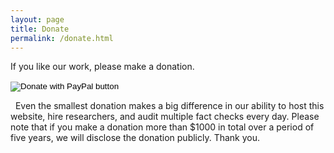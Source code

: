 ```yaml
---
layout: page
title: Donate
permalink: /donate.html
---
```


If you like our work, please make a donation.
&nbsp;

<form action="https://www.paypal.com/donate" method="post" target="_top">
    <input type="hidden" name="hosted_button_id" value="YOUR_BUTTON_ID_HERE" />
    <input type="image" src="https://www.paypalobjects.com/en_US/i/btn/btn_donateCC_LG.gif" border="0" name="submit" title="PayPal - The safer, easier way to pay online!" alt="Donate with PayPal button" />
    <img alt="" border="0" src="https://www.paypal.com/en_US/i/scr/pixel.gif" width="1" height="1" />
</form>

&nbsp;
Even the smallest donation makes a big difference in our ability to host this website, hire researchers, and audit multiple fact checks every day. Please note that if you make a donation more than $1000 in total over a period of five years, we will disclose the donation publicly. Thank you.
